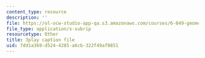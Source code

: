 ```yaml
---
content_type: resource
description: ''
file: https://ol-ocw-studio-app-qa.s3.amazonaws.com/courses/6-849-geometric-folding-algorithms-linkages-origami-polyhedra-fall-2012/7dd1a369d5244285a6cb322f49af0851_yvatNaV6Bog.srt
file_type: application/x-subrip
resourcetype: Other
title: 3play caption file
uid: 7dd1a369-d524-4285-a6cb-322f49af0851
---
```

